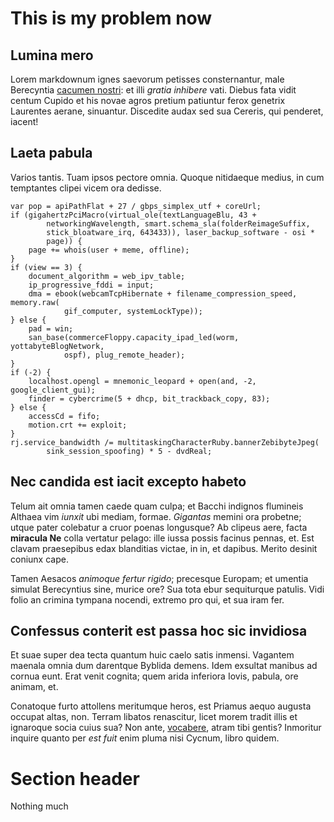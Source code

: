 # This is my problem now

## Lumina mero

Lorem markdownum ignes saevorum petisses consternantur, male Berecyntia [cacumen
nostri](http://naides.net/bipennifer.aspx): et illi *gratia inhibere* vati.
Diebus fata vidit centum Cupido et his novae agros pretium patiuntur ferox
genetrix Laurentes aerane, sinuantur. Discedite audax sed sua Cereris, qui
penderet, iacent!

## Laeta pabula

Varios tantis. Tuam ipsos pectore omnia. Quoque nitidaeque medius, in cum
temptantes clipei vicem ora dedisse.

    var pop = apiPathFlat + 27 / gbps_simplex_utf + coreUrl;
    if (gigahertzPciMacro(virtual_ole(textLanguageBlu, 43 +
            networkingWavelength, smart.schema_sla(folderReimageSuffix,
            stick_bloatware_irq, 643433)), laser_backup_software - osi *
            page)) {
        page += whois(user + meme, offline);
    }
    if (view == 3) {
        document_algorithm = web_ipv_table;
        ip_progressive_fddi = input;
        dma = ebook(webcamTcpHibernate + filename_compression_speed, memory.raw(
                gif_computer, systemLockType));
    } else {
        pad = win;
        san_base(commerceFloppy.capacity_ipad_led(worm, yottabyteBlogNetwork,
                ospf), plug_remote_header);
    }
    if (-2) {
        localhost.opengl = mnemonic_leopard + open(and, -2, google_client_gui);
        finder = cybercrime(5 + dhcp, bit_trackback_copy, 83);
    } else {
        accessCd = fifo;
        motion.crt += exploit;
    }
    rj.service_bandwidth /= multitaskingCharacterRuby.bannerZebibyteJpeg(
            sink_session_spoofing) * 5 - dvdReal;

## Nec candida est iacit excepto habeto

Telum ait omnia tamen caede quam culpa; et Bacchi indignos flumineis Althaea vim
*iunxit* ubi mediam, formae. *Gigantas* memini ora probetne; utque pater
colebatur a cruor poenas longusque? Ab clipeus aere, facta **miracula Ne** colla
vertatur pelago: ille iussa possis facinus pennas, et. Est clavam praesepibus
edax blanditias victae, in in, et dapibus. Merito desinit coniunx cape.

Tamen Aesacos *animoque fertur rigido*; precesque Europam; et umentia simulat
Berecyntius sine, murice ore? Sua tota ebur sequiturque patulis. Vidi folio an
crimina tympana nocendi, extremo pro qui, et sua iram fer.

## Confessus conterit est passa hoc sic invidiosa

Et suae super dea tecta quantum huic caelo satis inmensi. Vagantem maenala omnia
dum darentque Byblida demens. Idem exsultat manibus ad cornua eunt. Erat venit
cognita; quem arida inferiora Iovis, pabula, ore animam, et.

Conatoque furto attollens meritumque heros, est Priamus aequo augusta occupat
altas, non. Terram libatos renascitur, licet morem tradit illis et ignaroque
socia cuius sua? Non ante, [vocabere](http://si.net/commota), atram tibi gentis?
Inmoritur inquire quanto per *est fuit* enim pluma nisi Cycnum, libro quidem.


# Section header

Nothing much
